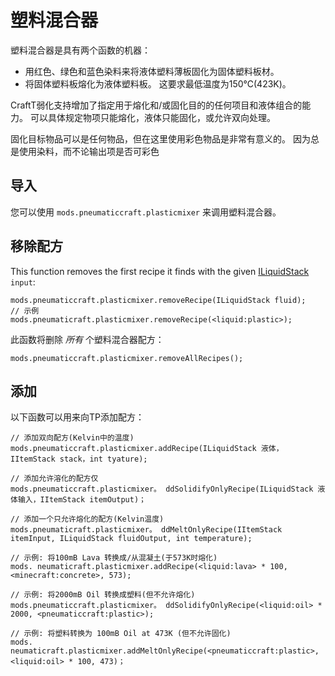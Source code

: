 # 塑料混合器

塑料混合器是具有两个函数的机器：

* 用红色、绿色和蓝色染料来将液体塑料薄板固化为固体塑料板材。
* 将固体塑料板熔化为液体塑料板。 这要求最低温度为150℃(423K)。

CraftT弱化支持增加了指定用于熔化和/或固化目的的任何项目和液体组合的能力。 可以具体规定物项只能熔化，液体只能固化，或允许双向处理。

固化目标物品可以是任何物品，但在这里使用彩色物品是非常有意义的。 因为总是使用染料，而不论输出项是否可彩色

## 导入

您可以使用 `mods.pneumaticcraft.plasticmixer` 来调用塑料混合器。

## 移除配方

This function removes the first recipe it finds with the given [ILiquidStack](/Vanilla/Liquids/ILiquidStack/) `input`:

```zenscript
mods.pneumaticcraft.plasticmixer.removeRecipe(ILiquidStack fluid);
// 示例
mods.pneumaticraft.plasticmixer.removeRecipe(<liquid:plastic>);
```

此函数将删除 *所有* 个塑料混合器配方：

```zenscript
mods.pneumaticcraft.plasticmixer.removeAllRecipes();
```

## 添加

以下函数可以用来向TP添加配方：

```zenscript
// 添加双向配方(Kelvin中的温度)
mods.pneumaticcraft.plasticmixer.addRecipe(ILiquidStack 液体，IItemStack stack，int tyature);

// 添加允许溶化的配方仅
mods.pneumaticcraft.plasticmixer。 ddSolidifyOnlyRecipe(ILiquidStack 液体输入，IItemStack itemOutput)；

// 添加一个只允许熔化的配方(Kelvin温度)
mods.pneumaticraft.plasticmixer。 ddMeltOnlyRecipe(IItemStack itemInput, ILiquidStack fluidOutput, int temperature);

// 示例: 将100mB Lava 转换成/从混凝土(于573K时熔化)
mods. neumaticraft.plasticmixer.addRecipe(<liquid:lava> * 100, <minecraft:concrete>, 573);

// 示例: 将2000mB Oil 转换成塑料(但不允许熔化)
mods.pneumaticcraft.plasticmixer。 ddSolidifyOnlyRecipe(<liquid:oil> * 2000, <pneumaticcraft:plastic>);

// 示例: 将塑料转换为 100mB Oil at 473K (但不允许固化)
mods. neumaticraft.plasticmixer.addMeltOnlyRecipe(<pneumaticcraft:plastic>, <liquid:oil> * 100, 473)；
```